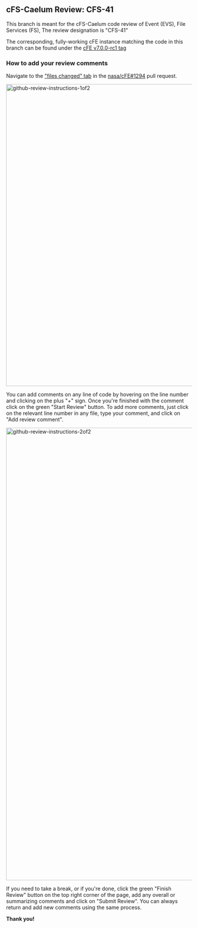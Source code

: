 ## cFS-Caelum Review: CFS-41

This branch is meant for the cFS-Caelum code review of Event (EVS), File Services (FS), The review designation is "CFS-41"


The corresponding, fully-working cFE instance matching the code in this branch can be found under the [cFE v7.0.0-rc1 tag](https://github.com/nasa/cFE/releases/tag/v7.0.0-rc1)

### How to add your review comments

Navigate to the ["files changed" tab](https://github.com/nasa/cFE/pull/1294/files) in the [nasa/cFE#1294](https://github.com/nasa/cFE/pull/1294) pull request.


<img width="820" alt="github-review-instructions-1of2" src="https://user-images.githubusercontent.com/59618057/113956688-dca76a00-97eb-11eb-99d4-9ec84b459dce.png">


You can add comments on any line of code by hovering on the line number and clicking on the plus "+" sign. Once you're finished with the comment click on the green "Start Review" button. To add more comments, just click on the relevant line number in any file, type your comment, and click on "Add review comment".


<img width="1229" alt="github-review-instructions-2of2" src="https://user-images.githubusercontent.com/59618057/113956482-8508fe80-97eb-11eb-8197-618d4e25fa51.png">

 If you need to take a break, or if you're done, click the green "Finish Review" button on the top right corner of the
page, add any overall or summarizing comments and click on "Submit Review". You can always return and add new comments using the same process.

**Thank you!**
